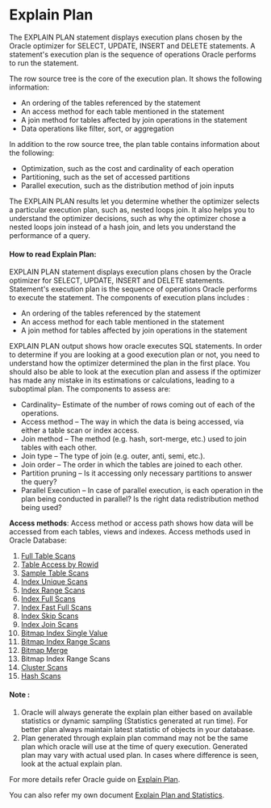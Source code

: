 # Explain Plan

The EXPLAIN PLAN statement displays execution plans chosen by the Oracle optimizer for SELECT, UPDATE, INSERT and DELETE statements. 
A statement's execution plan is the sequence of operations Oracle performs to run the statement.

The row source tree is the core of the execution plan. It shows the following information:
* An ordering of the tables referenced by the statement
* An access method for each table mentioned in the statement
* A join method for tables affected by join operations in the statement
* Data operations like filter, sort, or aggregation

In addition to the row source tree, the plan table contains information about the following:
* Optimization, such as the cost and cardinality of each operation
* Partitioning, such as the set of accessed partitions
* Parallel execution, such as the distribution method of join inputs

The EXPLAIN PLAN results let you determine whether the optimizer selects a particular execution plan, such as, nested loops join. 
It also helps you to understand the optimizer decisions, such as why the optimizer chose a nested loops join instead of a hash join, and lets you understand the performance of a query.

#### How to read Explain Plan:
EXPLAIN PLAN statement displays execution plans chosen by the Oracle optimizer for SELECT, UPDATE, INSERT and DELETE statements. Statement's execution plan is the sequence of operations Oracle performs to execute the statement. The components of execution plans includes :  
* An ordering of the tables referenced by the statement  
* An access method for each table mentioned in the statement  
* A join method for tables affected by join operations in the statement  

EXPLAIN PLAN output shows how oracle executes SQL statements. In order to determine if you are looking at a good execution plan or not, you need to understand how the optimizer determined the plan in the first place. You should also be able to look at the execution plan and assess if the optimizer has made any mistake in its estimations or calculations, leading to a suboptimal plan. The components to assess are:

* Cardinality– Estimate of the number of rows coming out of each of the operations.
* Access method – The way in which the data is being accessed, via either a table scan or index access.
* Join method – The method (e.g. hash, sort-merge, etc.) used to join tables with each other.
* Join type – The type of join (e.g. outer, anti, semi, etc.).
* Join order – The order in which the tables are joined to each other.
* Partition pruning – Is it accessing only necessary partitions to answer the query?
* Parallel Execution – In case of parallel execution, is each operation in the plan being conducted in parallel? Is the right data redistribution method being used?  

**Access methods**:	Access method or access path shows how data will be accessed from each tables, views and indexes.
Access methods used in Oracle Database:  
1. [Full Table Scans](https://docs.oracle.com/database/121/TGSQL/tgsql_optop.htm#TGSQL231)
2. [Table Access by Rowid](https://docs.oracle.com/database/121/TGSQL/tgsql_optop.htm#TGSQL232)
3. [Sample Table Scans](https://docs.oracle.com/database/121/TGSQL/tgsql_optop.htm#TGSQL233)
4. [Index Unique Scans](https://docs.oracle.com/database/121/TGSQL/tgsql_optop.htm#TGSQL235)
5. [Index Range Scans](https://docs.oracle.com/database/121/TGSQL/tgsql_optop.htm#TGSQL236)
6. [Index Full Scans](https://docs.oracle.com/database/121/TGSQL/tgsql_optop.htm#TGSQL237)
7. [Index Fast Full Scans](https://docs.oracle.com/database/121/TGSQL/tgsql_optop.htm#TGSQL95171)
8. [Index Skip Scans](https://docs.oracle.com/database/121/TGSQL/tgsql_optop.htm#TGSQL238)
9. [Index Join Scans](https://docs.oracle.com/database/121/TGSQL/tgsql_optop.htm#TGSQL95180)
10. [Bitmap Index Single Value](https://docs.oracle.com/database/121/TGSQL/tgsql_optop.htm#TGSQL95206)
11. [Bitmap Index Range Scans](https://docs.oracle.com/database/121/TGSQL/tgsql_optop.htm#TGSQL95210)
12. [Bitmap Merge](https://docs.oracle.com/database/121/TGSQL/tgsql_optop.htm#TGSQL95214)
13. Bitmap Index Range Scans
14. [Cluster Scans](https://docs.oracle.com/database/121/TGSQL/tgsql_optop.htm#TGSQL94952)
15. [Hash Scans](https://docs.oracle.com/database/121/TGSQL/tgsql_optop.htm#TGSQL94953)

#### Note :  
1. Oracle will always generate the explain plan either based on available statistics or dynamic sampling (Statistics generated at run time). For better plan always maintain latest statistic of objects in your database.  
2. Plan generated through explain plan command may not be the same plan which oracle will use at the time of query execution. Generated plan may vary with actual used plan. In cases where difference is seen, look at the actual explain plan.  

For more details refer Oracle guide on [Explain Plan](https://docs.oracle.com/cd/B19306_01/server.102/b14211/ex_plan.htm#i3305).

You can also refer my own document [Explain Plan and Statistics](https://github.com/rajnathsah/Oracle-Scripts-and-Notes/blob/master/Notes/Explain%20Plan%20and%20Statistics%20Help%20Document.doc).
